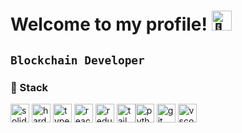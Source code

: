 # Welcome to my profile! <img src="https://fonts.gstatic.com/s/e/notoemoji/latest/1f44b_1f3fb/512.gif" alt="👋" width="32" height="32">
 

**`Blockchain Developer`**
---
### 🍵 Stack


 <img alt="solidity" width="30px" src="https://cdn.jsdelivr.net/gh/devicons/devicon@latest/icons/solidity/solidity-original.svg"/> <img alt="hardhat" width="30px" src="https://cdn.jsdelivr.net/gh/devicons/devicon@latest/icons/hardhat/hardhat-original.svg"/>  <img alt="typescript" width="30px" src="https://cdn.jsdelivr.net/gh/devicons/devicon@latest/icons/typescript/typescript-original.svg"/>  <img alt="react" width="30px" src="https://cdn.jsdelivr.net/gh/devicons/devicon@latest/icons/react/react-original.svg"/>  <img alt="redux" width="30px" src="https://cdn.jsdelivr.net/gh/devicons/devicon@latest/icons/redux/redux-original.svg"/>  <img alt="tailwindcss" width="30px" src="https://cdn.jsdelivr.net/gh/devicons/devicon@latest/icons/tailwindcss/tailwindcss-original.svg"/><img alt="python" width="30px" src="https://cdn.jsdelivr.net/gh/devicons/devicon@latest/icons/python/python-original.svg"/>  <img alt="git" width="30px" src="https://cdn.jsdelivr.net/gh/devicons/devicon@latest/icons/git/git-original.svg"/> <img alt="vscode" width="30px" src="https://cdn.jsdelivr.net/gh/devicons/devicon@latest/icons/vscode/vscode-original.svg"/> 



